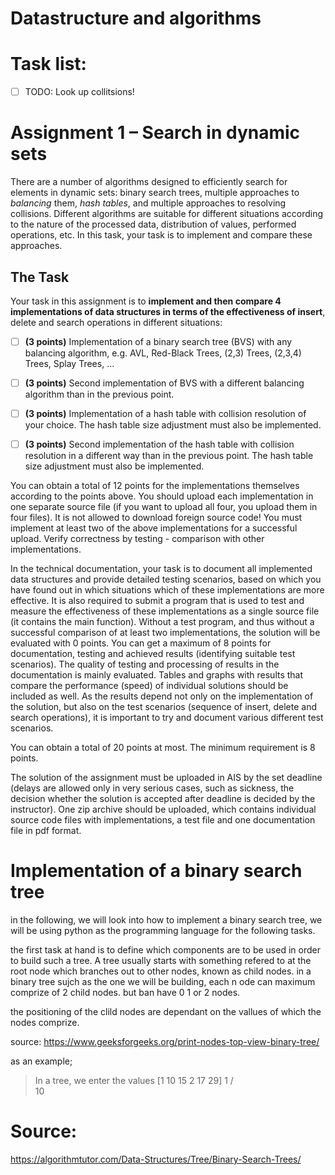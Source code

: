 # Datastructure and algorithms

# Task list:

- [ ] TODO: Look up collitsions!

# Assignment 1 – Search in dynamic sets

There are a number of algorithms designed to efficiently search for elements in dynamic sets: binary search trees, multiple approaches to *balancing* them, *hash tables*, and multiple approaches to resolving collisions. Different algorithms are suitable for different situations according to the nature of the processed data, distribution of values, performed operations, etc. In this task, your task is to implement and compare these approaches.

## The Task

Your task in this assignment is to **implement and then compare 4 implementations of data structures in terms of the effectiveness of insert**, delete and search operations in different situations:

- [ ] **(3 points)** Implementation of a binary search tree (BVS) with any balancing algorithm, e.g. AVL, Red-Black Trees, (2,3) Trees, (2,3,4) Trees, Splay Trees, ...

 - [ ] **(3 points)** Second implementation of BVS with a different balancing algorithm than in the previous point.

 - [ ] **(3 points)** Implementation of a hash table with collision resolution of your choice. The hash table size adjustment must also be implemented.

 - [ ] **(3 points)** Second implementation of the hash table with collision resolution in a different way than in the previous point. The hash table size adjustment must also be implemented.

You can obtain a total of 12 points for the implementations themselves according to the points above. You should upload each implementation in one separate source file (if you want to upload all four, you upload them in four files). It is not allowed to download foreign source code! You must implement at least two of the above implementations for a successful upload. Verify correctness by testing - comparison with other implementations.

In the technical documentation, your task is to document all implemented data structures and provide detailed testing scenarios, based on which you have found out in which situations which of these implementations are more effective. It is also required to submit a program that is used to test and measure the effectiveness of these implementations as a single source file (it contains the main function). Without a test program, and thus without a successful comparison of at least two implementations, the solution will be evaluated with 0 points. You can get a maximum of 8 points for documentation, testing and achieved results (identifying suitable test scenarios). The quality of testing and processing of results in the documentation is mainly evaluated. Tables and graphs with results that compare the performance (speed) of individual solutions should be included as well. As the results depend not only on the implementation of the solution, but also on the test scenarios (sequence of insert, delete and search operations), it is important to try and document various different test scenarios.

You can obtain a total of 20 points at most. The minimum requirement is 8 points.

The solution of the assignment must be uploaded in AIS by the set deadline (delays are allowed only in very serious cases, such as sickness, the decision whether the solution is accepted after deadline is decided by the instructor). One zip archive should be uploaded, which contains individual source code files with implementations, a test file and one documentation file in pdf format.


# Implementation of a binary search tree
in the following, we will look into how to implement a binary search tree, we will be using python as the programming language for the following tasks. 

the first task at hand is to define which components are to be used in order to build such a tree. A tree usually starts with something refered to at the root node which branches out to other nodes, known as child nodes. in a binary tree sujch as the one we will be building, each n ode can maximum comprize of 2 child nodes. but ban have 0 1 or 2 nodes. 

the positioning of the clild nodes are dependant on the vallues of which the nodes comprize. 

source: https://www.geeksforgeeks.org/print-nodes-top-view-binary-tree/

as an example;

> In a tree, we enter the values [1 10 15 2 17 29]
>       1
>      / \
>         10



# Source: 

https://algorithmtutor.com/Data-Structures/Tree/Binary-Search-Trees/


